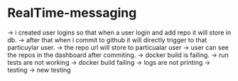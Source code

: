 # RealTime-messaging
-> i created user logins so that when a user login and add repo it will store in db.
-> after that when i commit to github it will directly trigger to that particuylar user.
-> the repo url will store to particualar user
-> user can see the repos in the dashboard after commiting.
-> docker build is failing.
-> run tests are not working
-> docker build failing
-> logs are not printing
-> testing
-> new testing